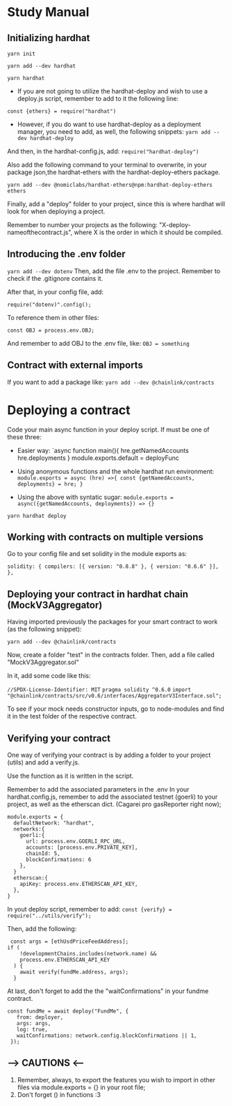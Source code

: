 # Study Manual

## Initializing hardhat

`yarn init`

`yarn add --dev hardhat`

`yarn hardhat`

- If you are not going to utilize the hardhat-deploy and wish to use a deploy.js script, remember to add to it the following line:

`const {ethers} = require("hardhat")`

- However, if you do want to use hardhat-deploy as a deployment manager, you need to add, as well, the following snippets:
  `yarn add --dev hardhat-deploy`

And then, in the hardhat-config.js, add:
`require("hardhat-deploy")`

Also add the following command to your terminal to overwrite, in your package json,the hardhat-ethers with the hardhat-deploy-ethers package.

`yarn add --dev @nomiclabs/hardhat-ethers@npm:hardhat-deploy-ethers ethers`

Finally, add a "deploy" folder to your project, since this is where hardhat will look for when deploying a project.

Remember to number your projects as the following:
"X-deploy-nameofthecontract.js", where X is the order in which it should be compiled.

## Introducing the .env folder

`yarn add --dev dotenv`
Then, add the file .env to the project.
Remember to check if the .gitignore contains it.

After that, in your config file, add:

`require("dotenv)".config();`

To reference them in other files:

`const OBJ = process.env.OBJ;`

And remember to add OBJ to the .env file, like:
`OBJ = something`

## Contract with external imports

If you want to add a package like:
`yarn add --dev @chainlink/contracts`

# Deploying a contract

Code your main async function in your deploy script.
If must be one of these three:

- Easier way:
  `async function main(){
  hre.getNamedAccounts
  hre.deployments
  }
  module.exports.default = deployFunc

- Using anonymous functions and the whole hardhat run environment:
  `module.exports = async (hre) =>{
    const {getNamedAccounts, deployments} = hre;
} 
`

- Using the above with syntatic sugar:
  `module.exports = async({getNamedAccounts, deployments}) => {}`

`yarn hardhat deploy`

## Working with contracts on multiple versions

Go to your config file and set solidity in the module exports as:

`solidity: {
    compilers: [{ version: "0.8.8" }, { version: "0.6.6" }],
  },`

## Deploying your contract in hardhat chain (MockV3Aggregator)

Having imported previously the packages for your smart contract to work (as the following snippet):

`yarn add --dev @chainlink/contracts`

Now, create a folder "test" in the contracts folder. Then, add a file called "MockV3Aggregator.sol"

In it, add some code like this:

`//SPDX-License-Identifier: MIT`
`pragma solidity ^0.6.0`
`import "@chainlink/contracts/src/v0.6/interfaces/AggregatorV3Interface.sol";`

To see if your mock needs constructor inputs, go to node-modules and find it in the test folder of the respective contract.

## Verifying your contract

One way of verifying your contract is by adding a folder to your project (utils) and add a verify.js.

Use the function as it is written in the script.

Remember to add the associated parameters in the .env
In your hardhat.config.js, remember to add the associated testnet (goerli) to your project, as well as the etherscan dict. (Cagarei pro gasReporter right now);

```
module.exports = {
  defaultNetwork: "hardhat",
  networks:{
    goerli:{
      url: process.env.GOERLI_RPC_URL,
      accounts: [process.env.PRIVATE_KEY],
      chainId: 5,
      blockConfirmations: 6
    },
  }
  etherscan:{
    apiKey: process.env.ETHERSCAN_API_KEY,
  },
}
```

In yout deploy script, remember to add:
`const {verify} = require("../utils/verify");`

Then, add the following:

```
 const args = [ethUsdPriceFeedAddress];
if (
    !developmentChains.includes(network.name) &&
    process.env.ETHERSCAN_API_KEY
  ) {
    await verify(fundMe.address, args);
  }
```

At last, don't forget to add the the "waitConfirmations" in your fundme contract.

```
const fundMe = await deploy("FundMe", {
   from: deployer,
   args: args,
   log: true,
   waitConfirmations: network.config.blockConfirmations || 1,
 });
```

## --> CAUTIONS <--

1. Remember, always, to export the features you wish to import in other files via module.exports = {} in your root file;
2. Don't forget () in functions :3
